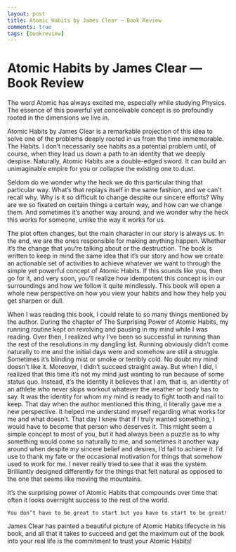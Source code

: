 ```yaml
---
layout: post
title: Atomic Habits by James Clear — Book Review
comments: true
tags: [bookreview]
---
```


# Atomic Habits by James Clear — Book Review

The word Atomic has always excited me, especially while studying Physics. The essence of this powerful yet conceivable concept is so profoundly rooted in the dimensions we live in.

Atomic Habits by James Clear is a remarkable projection of this idea to solve one of the problems deeply rooted in us from the time immemorable. The Habits. I don’t necessarily see habits as a potential problem until, of course, when they lead us down a path to an identity that we deeply despise. Naturally, Atomic Habits are a double-edged sword. It can build an unimaginable empire for you or collapse the existing one to dust.

Seldom do we wonder why the heck we do this particular thing that particular way. What’s that replays itself in the same fashion, and we can’t recall why. Why is it so difficult to change despite our sincere efforts? Why are we so fixated on certain things a certain way, and how can we change them. And sometimes it’s another way around, and we wonder why the heck this works for someone, unlike the way it works for us.

The plot often changes, but the main character in our story is always us. In the end, we are the ones responsible for making anything happen. Whether it’s the change that you’re talking about or the destruction. The book is written to keep in mind the same idea that it’s our story and how we create an actionable set of activities to achieve whatever we want to through the simple yet powerful concept of Atomic Habits. If this sounds like you, then go for it, and very soon, you’ll realize how idempotent this concept is in our surroundings and how we follow it quite mindlessly. This book will open a whole new perspective on how you view your habits and how they help you get sharpen or dull.

When I was reading this book, I could relate to so many things mentioned by the author. During the chapter of The Surprising Power of Atomic Habits, my running routine kept on revolving and pausing in my mind while I was reading. Over then, I realized why I’ve been so successful in running than the rest of the resolutions in my dangling list. Running obviously didn’t come naturally to me and the initial days were and somehow are still a struggle. Sometimes it’s blinding mist or smoke or terribly cold. No doubt my mind doesn't like it. Moreover, I didn’t succeed straight away. But when I did, I realized that this time it’s not my mind just wanting to run because of some status quo. Instead, it’s the identity it believes that I am, that is, an identity of an athlete who never skips workout whatever the weather or body has to say. It was the identity for whom my mind is ready to fight tooth and nail to keep. That day when the author mentioned this thing, it literally gave me a new perspective. It helped me understand myself regarding what works for me and what doesn’t. That day I knew that if I truly wanted something, I would have to become that person who deserves it. This might seem a simple concept to most of you, but it had always been a puzzle as to why something would come so naturally to me, and sometimes it another way around when despite my sincere belief and desires, I’d fail to achieve it. I’d use to thank my fate or the occasional motivation for things that somehow used to work for me. I never really tried to see that it was the system. Brilliantly designed differently for the things that felt natural as opposed to the one that seems like moving the mountains.

It’s the surprising power of Atomic Habits that compounds over time that often it looks overnight success to the rest of the world.

```You don’t have to be great to start but you have to start to be great!```

James Clear has painted a beautiful picture of Atomic Habits lifecycle in his book, and all that it takes to succeed and get the maximum out of the book into your real life is the commitment to trust your Atomic Habits!
